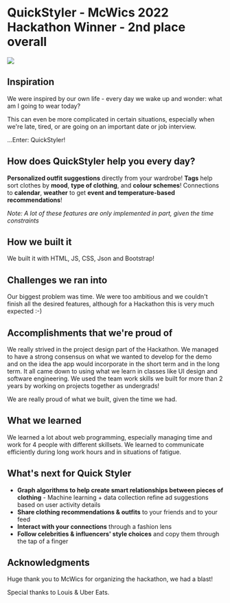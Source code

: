 

# QuickStyler - McWics 2022 Hackathon Winner - 2nd place overall

![](https://i.imgur.com/FdmOupX.png)

## Inspiration 





We were inspired by our own life - every day we wake up and wonder: what am I going to wear today? 

This can even be more complicated in certain situations, especially when we're late, tired, or are going on an important date or job interview.

...Enter: QuickStyler! 

## How does QuickStyler help you every day?

**Personalized outfit suggestions** directly from your wardrobe!
**Tags** help sort clothes by **mood**, **type of clothing**, and **colour schemes**!
Connections to **calendar**, **weather** to get **event and temperature-based recommendations**!

*Note: A lot of these features are only implemented in part, given the time constraints*

## How we built it

We built it with HTML, JS, CSS, Json and Bootstrap! 

## Challenges we ran into 

Our biggest problem was time. We were too ambitious and we couldn't finish all the desired features, although for a Hackathon this is very much expected :-)

## Accomplishments that we're proud of 

We really strived in the project design part of the Hackathon. We managed to have a strong consensus on what we wanted to develop for the demo and on the idea the app would incorporate in the short term and in the long term. It all came down to using what we learn in classes like UI design and software engineering. We used the team work skills we built for more than 2 years by working on projects together as undergrads!

We are really proud of what we built, given the time we had.

## What we learned 

We learned a lot about web programming, especially managing time and work for 4 people with different skillsets. We learned to communicate efficiently during long work hours and in situations of fatigue. 

## What's next for Quick Styler 
* **Graph algorithms to help create smart relationships between pieces of clothing** - Machine learning + data collection refine ad suggestions based on user activity details
* **Share clothing recommendations & outfits** to your friends and to your feed
* **Interact with your connections** through a fashion lens
* **Follow celebrities & influencers' style choices** and copy them through the tap of a finger

## Acknowledgments
Huge thank you to McWics for organizing the hackathon, we had a blast! 

Special thanks to Louis & Uber Eats. 
